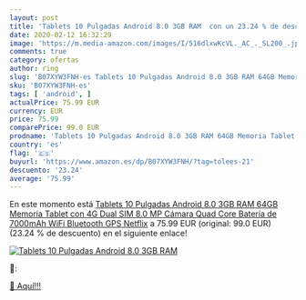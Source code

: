 ```yaml
---
layout: post
title: 'Tablets 10 Pulgadas Android 8.0 3GB RAM  con un 23.24 % de descuento'
date: 2020-02-12 16:32:29
image: 'https://m.media-amazon.com/images/I/516dlxwKcVL._AC_._SL200_.jpg'
comments: true
category: ofertas
author: ring
slug: 'B07XYW3FNH-es Tablets 10 Pulgadas Android 8.0 3GB RAM 64GB Memoria...'
sku: 'B07XYW3FNH-es'
tags: [ 'android', ]
actualPrice: 75.99 EUR
currency: EUR
price: 75.99
comparePrice: 99.0 EUR
prodname: 'Tablets 10 Pulgadas Android 8.0 3GB RAM 64GB Memoria Tablet con 4G Dual SIM 8.0 MP Cámara Quad Core Batería de 7000mAh WiFi Bluetooth GPS  Netflix'
country: 'es'
flag: '🇪🇸'
buyurl: 'https://www.amazon.es/dp/B07XYW3FNH/?tag=tolees-21'
descuento: '23.24'
average: '75.99'
---
```


En este momento está [Tablets 10 Pulgadas Android 8.0 3GB RAM 64GB Memoria Tablet con 4G Dual SIM 8.0 MP Cámara Quad Core Batería de 7000mAh WiFi Bluetooth GPS  Netflix](https://www.amazon.es/dp/B07XYW3FNH/?tag=tolees-21) a 75.99 EUR (original: 99.0 EUR) (23.24 %  de descuento) en el siguiente enlace!

[![Tablets 10 Pulgadas Android 8.0 3GB RAM ](https://m.media-amazon.com/images/I/516dlxwKcVL._AC_._SL200_.jpg)](https://www.amazon.es/dp/B07XYW3FNH/?tag=tolees-21)

🔎:


[🛒 Aquí!!!](https://www.amazon.es/dp/B07XYW3FNH/?tag=tolees-21)

